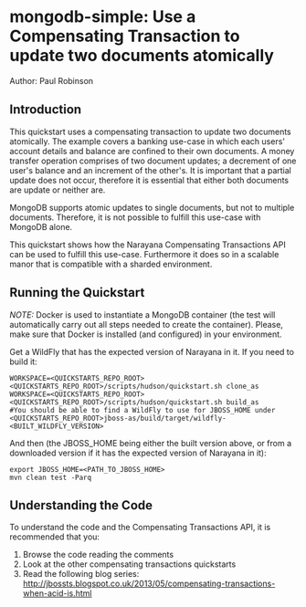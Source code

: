 mongodb-simple: Use a Compensating Transaction to update two documents atomically
=======================================================
Author: Paul Robinson

Introduction
------------

This quickstart uses a compensating transaction to update two documents atomically. The example covers a banking use-case
in which each users' account details and balance are confined to their own documents. A money transfer operation comprises
of two document updates; a decrement of one user's balance and an increment of the other's. It is important that a partial
update does not occur, therefore it is essential that either both documents are update or neither are.

MongoDB supports atomic updates to single documents, but not to multiple documents. Therefore, it is not possible to fulfill
this use-case with MongoDB alone.

This quickstart shows how the Narayana Compensating Transactions API can be used to fulfill this use-case. Furthermore
it does so in a scalable manor that is compatible with a sharded environment.


Running the Quickstart
----------------------

_NOTE:_ Docker is used to instantiate a MongoDB container (the test will automatically carry out all steps needed to create the container).
Please, make sure that Docker is installed (and configured) in your environment.

Get a WildFly that has the expected version of Narayana in it. If you need to build it:
```
WORKSPACE=<QUICKSTARTS_REPO_ROOT> <QUICKSTARTS_REPO_ROOT>/scripts/hudson/quickstart.sh clone_as
WORKSPACE=<QUICKSTARTS_REPO_ROOT> <QUICKSTARTS_REPO_ROOT>/scripts/hudson/quickstart.sh build_as
#You should be able to find a WildFly to use for JBOSS_HOME under <QUICKSTARTS_REPO_ROOT>jboss-as/build/target/wildfly-<BUILT_WILDFLY_VERSION>
```

And then (the JBOSS_HOME being either the built version above, or from a downloaded version if it has the expected version of Narayana in it):
```
export JBOSS_HOME=<PATH_TO_JBOSS_HOME>
mvn clean test -Parq
```

Understanding the Code
----------------------

To understand the code and the Compensating Transactions API, it is recommended that you:

1. Browse the code reading the comments
2. Look at the other compensating transactions quickstarts
3. Read the following blog series: http://jbossts.blogspot.co.uk/2013/05/compensating-transactions-when-acid-is.html
